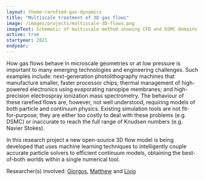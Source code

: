 ```yaml
---
layout: theme-rarefied-gas-dynamics
title: "Multiscale treatment of 3D gas flows"
image: /images/projects/multiscale-3D-flows.png
imageText: Schematic of multiscale method showing CFD and DSMC domains.
active: true
startyear: 2021
endyear:
---
```


How gas flows behave in microscale geometries or at low pressure is important to many emerging technologies and engineering challenges. Such examples include: next-generation photolithography machines that manufacture smaller, faster processor chips; thermal management of high-powered electronics using evaporating nanopipe membranes; and high-precision electrospray ionization mass spectrometry. The behaviour of these rarefied flows are, however, not well understood, requiring models of both particle and continuum physics. Existing simulation tools are not fit-for-purpose; they are either too costly to deal with these problems (e.g. DSMC) or inaccurate to reach the full range of Knudsen numbers (e.g. Navier Stokes).

In this research project a new open-source 3D flow model is being developed that uses machine learning techniques to intelligently couple accurate particle solvers to efficient continuum models, obtaining the best-of-both worlds within a single numerical tool.

Researcher(s) involved: [Giorgos](/team/tatsios-giorgos/), [Matthew](/team/matthew-borg) and [Livio](/team/livio-gibelli)